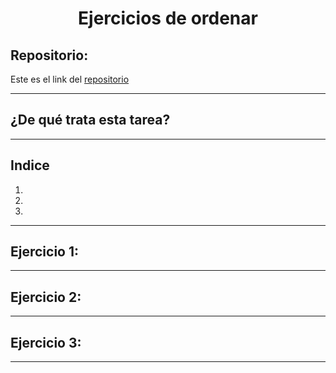 <h1 align="center">	Ejercicios de ordenar</h1>

<h2>Repositorio:</h2>

Este es el link del [repositorio](https://github.com/albabernal03/ejercicios_de_ordenar)
***
<h2>¿De qué trata esta tarea?</h2>

***
## Indice
1.
2.
3.

***

## Ejercicio 1:


***


## Ejercicio 2:

***

## Ejercicio 3:

***
